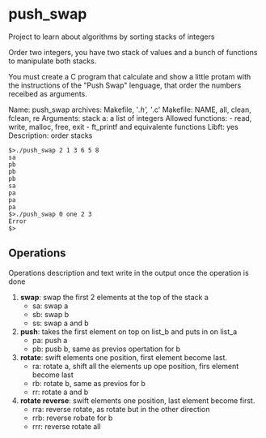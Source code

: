 # push_swap

Project to learn about algorithms by sorting stacks of integers

Order two integers, you have two stack of values and a bunch of functions to manipulate both stacks.

You must create a C program that calculate and show a little protam with the instructions of the "Push Swap" lenguage, that order the numbers receibed as arguments.

Name: push_swap
archives: Makefile, '*.h', '*.c'
Makefile: NAME, all, clean, fclean, re
Arguments: stack a: a list of integers
Allowed functions:
    - read, write, malloc, free, exit
    - ft_printf and equivalente functions
Libft: yes
Description: order stacks

```shell
$>./push_swap 2 1 3 6 5 8
sa
pb
pb
pb
sa
pa
pa
pa
$>./push_swap 0 one 2 3
Error
$>
```

## Operations

Operations description and text write in the output once the operation is done

1. **swap**: swap the first 2 elements at the top of the stack a 
   - sa: swap a
   - sb: swap b
   - ss: swap a and b
2. **push**: takes the first element on top on list_b and puts in on list_a
   - pa: push a
   - pb: pusb b, same as previos opertation for b
3. **rotate**: swift elements one position, first element become last.
   - ra: rotate a, shift all the elements up ope position, firs element become last
   - rb: rotate b, same as previos for b
   - rr: rotate a and b
4. **rotate reverse**: swift elements one position, last element become first.
   - rra: reverse rotate, as rotate but in the other direction
   - rrb: reverse robate for b
   - rrr: reverse rotate all
